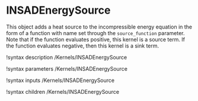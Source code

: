 # INSADEnergySource

This object adds a heat source to the incompressible energy equation in the form
of a function with name set through the `source_function` parameter. Note that
if the function evaluates positive, this kernel is a source term. If the
function evaluates negative, then this kernel is a sink term.

!syntax description /Kernels/INSADEnergySource

!syntax parameters /Kernels/INSADEnergySource

!syntax inputs /Kernels/INSADEnergySource

!syntax children /Kernels/INSADEnergySource
